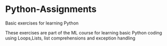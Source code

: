 # Python-Assignments
Basic exercises for learning Python

These exercises are part of the ML course for learning basic Python coding using Loops,Lists, list comprehensions and exception handling  
